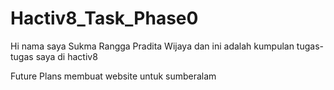 # Hactiv8_Task_Phase0
Hi nama saya Sukma Rangga Pradita Wijaya
dan ini adalah kumpulan tugas-tugas saya di hactiv8


Future Plans
membuat website untuk sumberalam
